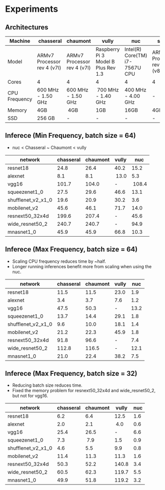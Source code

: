 # Experiments

## Architectures

Machine | chasseral | chaumont | vully | nuc | scopi
------- | --------- | -------- | ----- | --- | -----
Model   | ARMv7 Processor rev 4 (v7l) | ARMv7 Processor rev 4 (v7l) | Raspberry Pi 3 Model B Plus Rev 1.3 | Intel(R) Core(TM) i7-7567U CPU | ARMv8 Processor rev 1 (v8l)
Cores   | 4 | 4 | 4 | 4 | 4
CPU Frequency | 600 MHz - 1.50 GHz | 600 MHz - 1.50 GHz | 700 MHz - 1.40 GHz | 400 MHz - 4.00 GHz | -
Memory  | 4GB | 4GB | 1GB | 16GB | 4GB
SSD     | 256 GB | - | - | - | -

## Inferece (Min Frequency, batch size = 64)

- nuc < Chasseral ~ Chaumont < vully 

network            | chasseral          | chaumont           | vully              | nuc                
------------------ | ------------------ | ------------------ | ------------------ | ------------------
resnet18           | 24.8  | 26.4  | 40.2  | 15.2
alexnet            | 8.1   | 8.1  | 13.0 | 5.3
vgg16              | 101.7  | 104.0 | -                  | 108.4
squeezenet1_0      | 27.5 | 29.6 | 46.6 | 13.1
shufflenet_v2_x1_0 | 19.6 | 20.9  | 30.2  | 3.6
mobilenet_v2       | 45.6   | 46.1  | 71.7  | 14.0
resnext50_32x4d    | 199.6 | 207.4  | -                  | 45.6
wide_resnet50_2    | 240.7 | 240.7 | -                  | 94.9
mnasnet1_0         | 45.9  |  45.9 | 66.8  | 10.3

## Inferece (Max Frequency, batch size = 64)

- Scaling CPU frequency reduces time by ~half.
- Longer running inferences benefit more from scaling when using the nuc.

network            | chasseral          | chaumont           | vully              | nuc
------------------ | ------------------ | ------------------ | ------------------ | ------------------
resnet18           | 11.5 | 11.5 | 23.0 | 1.9
alexnet            | 3.4  | 3.7  | 7.6 | 1.2
vgg16              | 47.5  | 50.3  | -                  | 13.2
squeezenet1_0      | 13.7  | 14.4 | 29.1 | 1.8
shufflenet_v2_x1_0 | 9.6  | 10.0 | 18.1  | 1.4
mobilenet_v2       | 21.2 | 22.3 | 45.9  | 1.8
resnext50_32x4d    | 91.8  | 96.6  | -                  | 7.4
wide_resnet50_2    | 112.8  | 116.5 | -                  | 12.1
mnasnet1_0         | 21.0 | 22.4  | 38.2  | 7.5

## Inferece (Max Frequency, batch size = 32)

- Reducing batch size reduces time.
- Fixed the memory problem for resnext50_32x4d and wide_resnet50_2, but not for vgg16.

network            | chasseral          | chaumont           | vully              | nuc
------------------ | ------------------ | ------------------ | ------------------ | ------------------
resnet18           | 6.2  | 6.4  | 12.5 | 1.6
alexnet            | 2.0  | 2.1 | 4.0  | 0.6
vgg16              | 25.4 | 26.5 | -                  | 6.6
squeezenet1_0      | 7.3  | 7.9  | 1.5 | 0.9
shufflenet_v2_x1_0 | 4.6 | 5.5 | 9.9  | 0.8
mobilenet_v2       | 11.4 | 11.3 | 11.3 | 1.6
resnext50_32x4d    | 50.3 | 52.2  | 140.8    | 3.4
wide_resnet50_2    | 60.5   | 62.3  | 119.7 | 5.5
mnasnet1_0         | 49.9 | 51.8 | 119.2 | 3.2
